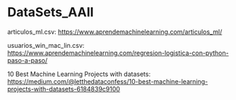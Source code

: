# DataSets_AAII
articulos_ml.csv: https://www.aprendemachinelearning.com/articulos_ml/ 

usuarios_win_mac_lin.csv: https://www.aprendemachinelearning.com/regresion-logistica-con-python-paso-a-paso/

10 Best Machine Learning Projects with datasets: https://medium.com/@letthedataconfess/10-best-machine-learning-projects-with-datasets-6184839c9100
